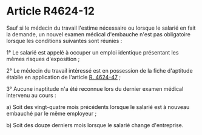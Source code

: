 # Article R4624-12

Sauf si le médecin du travail l'estime nécessaire ou lorsque le salarié en fait la demande, un nouvel examen médical d'embauche n'est pas obligatoire lorsque les conditions suivantes sont réunies : 

1° Le salarié est appelé à occuper un emploi identique présentant les mêmes risques d'exposition ; 

2° Le médecin du travail intéressé est en possession de la fiche d'aptitude établie en application de l'article [R. 4624-47][1] ; 

3° Aucune inaptitude n'a été reconnue lors du dernier examen médical intervenu au cours : 

a) Soit des vingt-quatre mois précédents lorsque le salarié est à nouveau embauché par le même employeur ; 

b) Soit des douze derniers mois lorsque le salarié change d'entreprise.

 [1]: /affichCodeArticle.do?cidTexte=LEGITEXT000006072050&idArticle=LEGIARTI000025274809&dateTexte=&categorieLien=cid